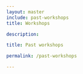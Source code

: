 ```yaml
---
layout: master
include: past-workshops
title: Workshops

description: 

title: Past workshops

permalink: /past-workshops

---
```


